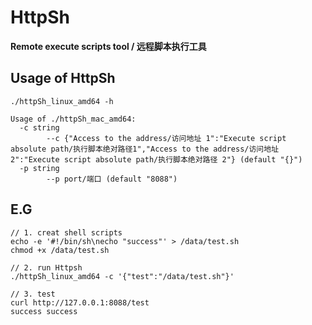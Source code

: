 # HttpSh 
**Remote execute scripts tool / 远程脚本执行工具**

## Usage of HttpSh

```shell
./httpSh_linux_amd64 -h

Usage of ./httpSh_mac_amd64:
  -c string
        --c {"Access to the address/访问地址 1":"Execute script absolute path/执行脚本绝对路径1","Access to the address/访问地址 2":"Execute script absolute path/执行脚本绝对路径 2"} (default "{}")
  -p string
        --p port/端口 (default "8088")
```

## E.G


```shell
// 1. creat shell scripts
echo -e '#!/bin/sh\necho "success"' > /data/test.sh
chmod +x /data/test.sh

// 2. run Httpsh
./httpSh_linux_amd64 -c '{"test":"/data/test.sh"}'

// 3. test
curl http://127.0.0.1:8088/test
success success
```